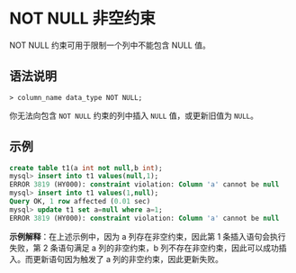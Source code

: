 # NOT NULL 非空约束

NOT NULL 约束可用于限制一个列中不能包含 NULL 值。

## 语法说明

```
> column_name data_type NOT NULL;
```

你无法向包含 `NOT NULL` 约束的列中插入 `NULL` 值，或更新旧值为 `NULL`。

## 示例

```sql
create table t1(a int not null,b int);
mysql> insert into t1 values(null,1);
ERROR 3819 (HY000): constraint violation: Column 'a' cannot be null
mysql> insert into t1 values(1,null);
Query OK, 1 row affected (0.01 sec)
mysql> update t1 set a=null where a=1;
ERROR 3819 (HY000): constraint violation: Column 'a' cannot be null
```

**示例解释**：在上述示例中，因为 a 列存在非空约束，因此第 1 条插入语句会执行失败，第 2 条语句满足 a 列的非空约束，b 列不存在非空约束，因此可以成功插入。而更新语句因为触发了 a 列的非空约束，因此更新失败。

